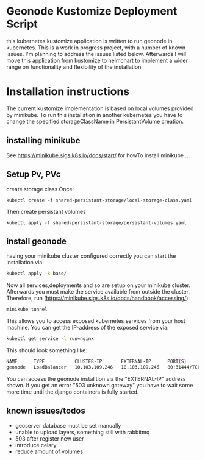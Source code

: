 # Geonode Kustomize Deployment Script

this kubernetes kustomize application is written to run geonode in kubernetes. This is a work in progress project, with a number of known issues. I'm planning to address the issues listed below. Afterwards I will move this application from kustomize to helmchart to implement a wider range on functionality and flexibility of the installation.


# Installation instructions

The current kustomize implementation is based on local volumes provided by minikube. To run this installation in another kubernetes you have to change the specified storageClassName in PersistantVolume creation.

## installing minikube 

See https://minikube.sigs.k8s.io/docs/start/ for howTo install minikube ... 


## Setup Pv, PVc
create storage class Once:
```
kubectl create -f shared-persistant-storage/local-storage-class.yaml 

```

Then create persistant volumes
```
kubectl apply -f shared-persistant-storage/persistant-volumes.yaml 
```
## install geonode

having your minikube cluster configured correctly you can start the installation via:
```bash
kubectl apply -k base/
```
Now all services,deployments and so are setup on your minikube cluster. Afterwards you must make the service available from outside the cluster. Therefore, run (https://minikube.sigs.k8s.io/docs/handbook/accessing/):
```bash
minikube tunnel
```

This allows you to access exposed kubernetes services from your host machine. You can get the IP-address of the exposed service via:
```bash
kubectl get service -l run=nginx
```
This should look something like:
```bash
NAME      TYPE           CLUSTER-IP       EXTERNAL-IP      PORT(S)                      AGE
geonode   LoadBalancer   10.103.109.246   10.103.109.246   80:31444/TCP,443:32431/TCP   18m
```

You can access the geonode installtion via the "EXTERNAL-IP" address shown. If you get an error "503 unknown gateway" you have to wait some more time until the django containers is fully started.

## known issues/todos
- geoserver database must be set manually
- unable to upload layers, something still with rabbitmq
- 503 after register new user
- introduce celary
- reduce amount of volumes